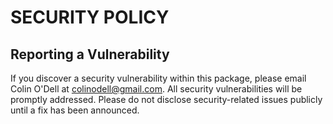 # SECURITY POLICY

## Reporting a Vulnerability

If you discover a security vulnerability within this package, please email Colin O'Dell at <colinodell@gmail.com>. All security vulnerabilities will be promptly addressed. Please do not disclose security-related issues publicly until a fix has been announced.
